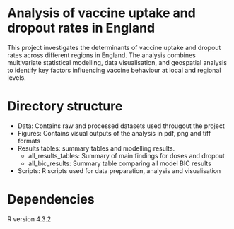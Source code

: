 # Analysis of vaccine uptake and dropout rates in England
This project investigates the determinants of vaccine uptake and dropout rates across different regions in England. The analysis combines multivariate statistical modelling, data visualisation, and geospatial analysis to identify key factors influencing vaccine behaviour at local and regional levels.

# Directory structure
* Data: Contains raw and processed datasets used througout the project
* Figures: Contains visual outputs of the analysis in pdf, png and tiff formats
* Results tables: summary tables and modelling results.
    * all_results_tables: Summary of main findings for doses and dropout
    * all_bic_results: Summary table comparing all model BIC results
* Scripts: R scripts used for data preparation, analysis and visualisation 

# Dependencies 
R version 4.3.2
